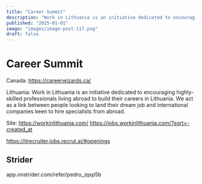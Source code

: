 ```yaml
---
title: "Career Summit"
description: "Work in Lithuania is an initiative dedicated to encouraging highly-skilled professionals living abroad to build their careers in Lithuania. We act as a link between people looking to land their dream job and international companies keen to hire specialists from abroad."
published: "2025-01-01"
image: "images/image-post-117.png"
draft: false
---
```


# Career Summit

Canada:
https://careerwizards.ca/


Lithuania:
Work in Lithuania is an initiative dedicated to encouraging highly-skilled professionals living abroad to build their careers in Lithuania. We act as a link between people looking to land their dream job and international companies keen to hire specialists from abroad.

Site:  https://workinlithuania.com/
https://jobs.workinlithuania.com/?sort=-created_at

https://itrecruiter.jobs.recrut.ai/#openings

## Strider
app.onstrider.com/refer/pedro_jqsp5b
